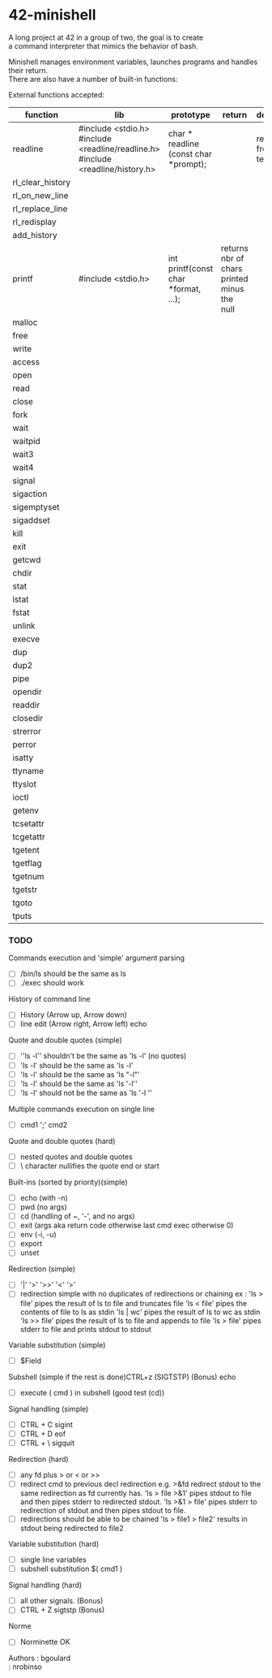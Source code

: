 # 42-minishell

A long project at 42 in a group of two, the goal is to create  <br> 
a command interpreter that mimics the behavior of bash. <br> 

Minishell manages environment variables, launches programs and handles their return. <br> 
There are also have a number of built-in functions: <br> 

External functions accepted: <br>

 | function | lib |       prototype       | return | description |
| ------- | --------- | ----------------------------- | -------------| -------|
| readline | #include <stdio.h> <br> #include <readline/readline.h> <br> #include <readline/history.h>  |  char * readline (const char *prompt); | | reads a line from terminal | |
| rl_clear_history | | | | | 
| rl_on_new_line | | | | |
| rl_replace_line | | | | |
| rl_redisplay | | | | |
|  add_history | | | | |
| printf | #include <stdio.h> | int printf(const char *format, ...); | returns nbr of chars printed minus the null| | 
| malloc | | | | |
| free   | | | | |
| write  | | | | |
| access | | | | |
| open   | | | | |
| read   | | | | |
| close  | | | | |
| fork   | | | | |
| wait   | | | | |
| waitpid | | | | |
| wait3 | | | | |
| wait4 | | | | |
| signal | | | | |
| sigaction | | | | | 
| sigemptyset | | | | | 
| sigaddset | | | | |
| kill | | | | |
| exit | | | | |
| getcwd | | | | | 
| chdir | | | | |
| stat | | | | |
| lstat | | | | |
| fstat | | | | |
| unlink | | | | |
| execve | | | | |
| dup | | | | |
| dup2 | | | | |
| pipe | | | | |
| opendir | | | | |
| readdir | | | | |
| closedir | | | | |
| strerror | | | | |
| perror | | | | |
| isatty | | | | |
| ttyname | | | | |
| ttyslot | | | | |
| ioctl | | | | |
| getenv | | | | |
| tcsetattr | | | | |
| tcgetattr | | | | |
| tgetent | | | | |
| tgetflag | | | | |
| tgetnum | | | | |
| tgetstr | | | | |
| tgoto | | | | |
| tputs | | | | |

### TODO

  Commands execution and 'simple' argument parsing 
 - [ ] /bin/ls should be the same as ls
 - [ ] ./exec should work

  History of command line
 - [ ] History (Arrow up, Arrow down)
 - [ ] line edit (Arrow right, Arrow left) echo

  Quote and double quotes (simple)
 - [ ] '\'ls -l\'' shouldn't be the same as 'ls -l' (no quotes)
 - [ ] 'ls -l' should be the same as 'ls        -l'
 - [ ] 'ls -l' should be the same as 'ls "-l"'
 - [ ] 'ls -l' should be the same as 'ls '-l''
 - [ ] 'ls -l' should not be the same as 'ls \'-l \''

  Multiple commands execution on single line
 - [ ] cmd1 ';' cmd2

  Quote and double quotes (hard)
 - [ ] nested quotes and double quotes
 - [ ] \\ character nullifies the quote end or start

  Built-ins (sorted by priority)(simple)
 - [ ] echo (with -n)
 - [ ] pwd (no args)
 - [ ] cd (handling of ~, '-', and no args)
 - [ ] exit (args aka return code otherwise last cmd exec otherwise 0)
 - [ ] env (-i, -u)
 - [ ] export
 - [ ] unset
  
  Redirection (simple)
 - [ ] '|' '>' '>>' '<' '>'
 - [ ] redirection simple with no duplicates of redirections or chaining
       ex :
       'ls > file' pipes the result of ls to file and truncates file
       'ls < file' pipes the contents of file to ls as stdin
       'ls | wc' pipes the result of ls to wc as stdin
       'ls >> file' pipes the result of ls to file and appends to file
       'ls > file' pipes stderr to file and prints stdout to stdout
       
  Variable substitution (simple)
 - [ ] $Field

  Subshell (simple if the rest is done)CTRL+z (SIGTSTP) (Bonus) echo
 - [ ] execute ( cmd ) in subshell (good test (cd))

  Signal handling (simple)
 - [ ] CTRL + C sigint
 - [ ] CTRL + D eof
 - [ ] CTRL + \ sigquit

  Redirection (hard)
 - [ ] any fd plus > or < or >>
 - [ ] redirect cmd to previous decl redirection
       e.g. >&fd redirect stdout to the same redirection as fd currently has.
       'ls > file >&1' pipes stdout to file and then pipes stderr to redirected stdout.
       'ls >&1 > file' pipes stderr to redirection of stdout and then pipes stdout to file.
 - [ ] redirections should be able to be chained
       'ls > file1 > file2' results in stdout being redirected to file2

  Variable substitution (hard)
 - [ ] single line variables
 - [ ] subshell substitution $( cmd1 )

  Signal handling (hard)
 - [ ] all other signals. (Bonus)
 - [ ] CTRL + Z sigtstp (Bonus)

  Norme
 - [ ] Norminette OK


Authors : bgoulard <br>
        : nrobinso
